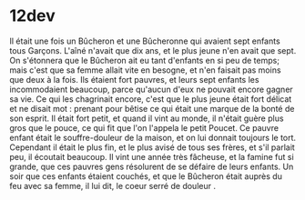 # 12dev 

Il était une fois un Bûcheron et une Bûcheronne qui avaient sept enfants tous Garçons. L'aîné n'avait que dix ans, et le plus jeune n'en avait que sept. On s'étonnera que le Bûcheron ait eu tant d'enfants en si peu de temps; mais c'est que sa femme allait vite en besogne, et n'en faisait pas moins que deux à la fois. Ils étaient fort pauvres, et leurs sept enfants les incommodaient beaucoup, parce qu'aucun d'eux ne pouvait encore gagner sa vie. Ce qui les chagrinait encore, c'est que le plus jeune était fort délicat et ne disait mot : prenant pour bêtise ce qui était une marque de la bonté de son esprit. Il était fort petit, et quand il vint au monde, il n'était guère plus gros que le pouce, ce qui fit que l'on l'appela le petit Poucet. Ce pauvre enfant était le souffre-douleur de la maison, et on lui donnait toujours le tort. Cependant il était le plus fin, et le plus avisé de tous ses frères, et s'il parlait peu, il écoutait beaucoup. Il vint une année très fâcheuse, et la famine fut si grande, que ces pauvres gens résolurent de se défaire de leurs enfants. Un soir que ces enfants étaient couchés, et que le Bûcheron était auprès du feu avec sa femme, il lui dit, le coeur serré de douleur .
